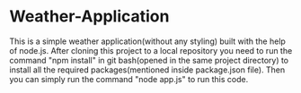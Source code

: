# Weather-Application

This is a simple weather application(without any styling) built with the help of node.js.
After cloning this project to a local repository  you need to run the command "npm install" in git bash(opened in the same project directory) to install all the required packages(mentioned inside package.json file).
Then you can simply run the command "node app.js" to run this code.
